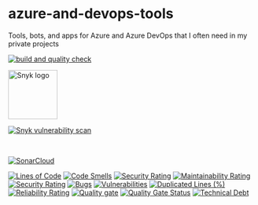 azure-and-devops-tools
======================

Tools, bots, and apps for Azure and Azure DevOps that I often need in my private projects

[![build and quality check](https://github.com/tomaswalander/azure-and-devops-tools/actions/workflows/verify.yml/badge.svg?branch=master)](https://github.com/tomaswalander/azure-and-devops-tools/actions/workflows/verify.yml)

<img src="https://res.cloudinary.com/snyk/image/upload/v1537345894/press-kit/brand/logo-black.png" alt="Snyk logo" height="100">

[![Snyk vulnerability scan](https://snyk.io/test/github/tomaswalander/azure-and-devops-tools/badge.svg)](https://snyk.io/test/github/tomaswalander/azure-and-devops-tools?tab=dependencies)

<br />

[![SonarCloud](https://sonarcloud.io/images/project_badges/sonarcloud-white.svg)](https://sonarcloud.io/summary/new_code?id=tomaswalander_azure-and-devops-tools)

[![Lines of Code](https://sonarcloud.io/api/project_badges/measure?project=tomaswalander_azure-and-devops-tools&metric=ncloc)](https://sonarcloud.io/summary/new_code?id=tomaswalander_azure-and-devops-tools) [![Code Smells](https://sonarcloud.io/api/project_badges/measure?project=tomaswalander_azure-and-devops-tools&metric=code_smells)](https://sonarcloud.io/summary/new_code?id=tomaswalander_azure-and-devops-tools) [![Security Rating](https://sonarcloud.io/api/project_badges/measure?project=tomaswalander_azure-and-devops-tools&metric=security_rating)](https://sonarcloud.io/summary/new_code?id=tomaswalander_azure-and-devops-tools)  [![Maintainability Rating](https://sonarcloud.io/api/project_badges/measure?project=tomaswalander_azure-and-devops-tools&metric=sqale_rating)](https://sonarcloud.io/summary/new_code?id=tomaswalander_azure-and-devops-tools) [![Security Rating](https://sonarcloud.io/api/project_badges/measure?project=tomaswalander_azure-and-devops-tools&metric=security_rating)](https://sonarcloud.io/summary/new_code?id=tomaswalander_azure-and-devops-tools) [![Bugs](https://sonarcloud.io/api/project_badges/measure?project=tomaswalander_azure-and-devops-tools&metric=bugs)](https://sonarcloud.io/summary/new_code?id=tomaswalander_azure-and-devops-tools) [![Vulnerabilities](https://sonarcloud.io/api/project_badges/measure?project=tomaswalander_azure-and-devops-tools&metric=vulnerabilities)](https://sonarcloud.io/summary/new_code?id=tomaswalander_azure-and-devops-tools) [![Duplicated Lines (%)](https://sonarcloud.io/api/project_badges/measure?project=tomaswalander_azure-and-devops-tools&metric=duplicated_lines_density)](https://sonarcloud.io/summary/new_code?id=tomaswalander_azure-and-devops-tools) [![Reliability Rating](https://sonarcloud.io/api/project_badges/measure?project=tomaswalander_azure-and-devops-tools&metric=reliability_rating)](https://sonarcloud.io/summary/new_code?id=tomaswalander_azure-and-devops-tools) [![Quality gate](https://sonarcloud.io/api/project_badges/quality_gate?project=tomaswalander_azure-and-devops-tools)](https://sonarcloud.io/summary/new_code?id=tomaswalander_azure-and-devops-tools) [![Quality Gate Status](https://sonarcloud.io/api/project_badges/measure?project=tomaswalander_azure-and-devops-tools&metric=alert_status)](https://sonarcloud.io/summary/new_code?id=tomaswalander_azure-and-devops-tools) [![Technical Debt](https://sonarcloud.io/api/project_badges/measure?project=tomaswalander_azure-and-devops-tools&metric=sqale_index)](https://sonarcloud.io/summary/new_code?id=tomaswalander_azure-and-devops-tools)

